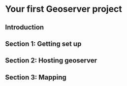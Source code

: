 # Your first Geoserver project

## Introduction

## Section 1: Getting set up

## Section 2: Hosting geoserver

## Section 3: Mapping
